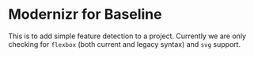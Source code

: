 # Modernizr for Baseline

This is to add simple feature detection to a project. Currently we are only checking for `flexbox` (both current and legacy syntax) and `svg` support.
